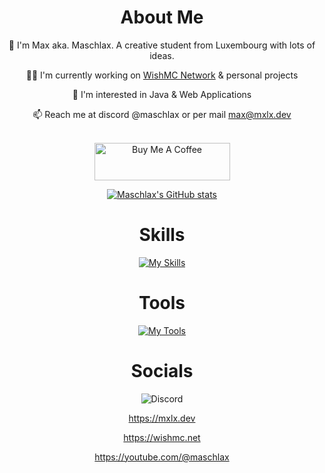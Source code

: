 <div align="center">
    <h1>About Me</h1>
    <p>👋 I'm Max aka. Maschlax. A creative student from Luxembourg with lots of ideas.</p>
    <p>👩‍💻 I'm currently working on <a href="https://github.com/WishMC" target="_blank">WishMC Network</a> & personal projects</p>
    <p>🧠 I'm interested in Java & Web Applications</p>
    <p>📫 Reach me at discord @maschlax or per mail <a href="mailto:max@mxlx.dev">max@mxlx.dev</a></p>
    <br>  
    <a href="https://www.buymeacoffee.com/maschlax" target="_blank">
        <img src="https://cdn.buymeacoffee.com/buttons/v2/default-yellow.png" alt="Buy Me A Coffee" style="height: 60px !important; width: 217px !important;">
    </a>
    <p>
        <a href="https://mxlx.dev">
            <img src="https://github-readme-streak-stats.herokuapp.com/?user=Maschlax&theme=merko" alt="Maschlax's GitHub stats">
        </a>
    </p>
    <h1>Skills</h1>
    <p>
        <a href="https://skillicons.dev">
            <img src="https://skillicons.dev/icons?i=java,kotlin,mysql,php,py,html,css" alt="My Skills">
        </a>
    </p>
    <h1>Tools</h1>
    <p>
        <a href="https://skillicons.dev">
            <img src="https://skillicons.dev/icons?i=github,notion,idea,phpstorm,vscode" alt="My Tools">
        </a>
    </p>
    <h1>Socials</h1>
    <p>
        <img src="https://img.shields.io/discord/972817104204075028?style=for-the-badge&logo=discord&logoColor=white&label=WishMC&labelColor=black&color=white&link=https%3A%2F%2Fdiscord.gg%2FECZwKQHeuD" alt="Discord">
    </p>
    <p><a href="https://mxlx.dev">https://mxlx.dev</a></p>
    <p><a href="https://wishmc.net">https://wishmc.net</a></p>
    <p><a href="https://youtube.com/@maschlax">https://youtube.com/@maschlax</a></p>
</div>
